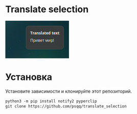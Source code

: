 # Translate selection

![Example](example.png)

# Установка

Установите зависимости и клонируйте этот репозиторий.

```
python3 -m pip install notify2 pyperclip
git clone https://github.com/psqq/translate_selection
```
